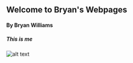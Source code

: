 ## Welcome to Bryan's Webpages

#### By Bryan Williams

##### This is me
![alt text](3885FB9B-02C5-4DA2-98BA-5D54C309AE9F.jpeg)
